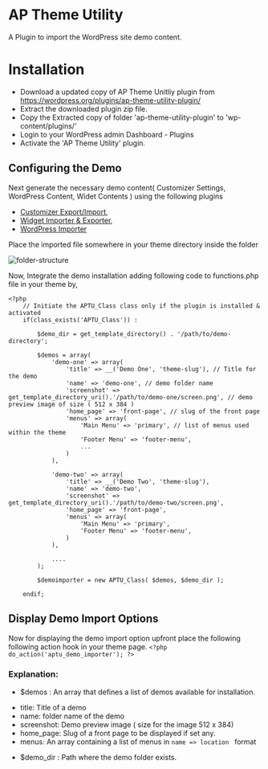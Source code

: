 # AP Theme Utility
A Plugin to import the WordPress site demo content.

# Installation
- Download a updated copy of AP Theme Unitliy plugin from https://wordpress.org/plugins/ap-theme-utility-plugin/
- Extract the downloaded plugin zip file.
- Copy the Extracted copy of folder 'ap-theme-utility-plugin' to 'wp-content/plugins/'
- Login to your WordPress admin Dashboard - Plugins
- Activate the 'AP Theme Utility' plugin.

## Configuring the Demo
Next generate the necessary demo content( Customizer Settings, WordPress Content, Widet Contents ) using the following plugins
- [Customizer Export/Import](https://wordpress.org/plugins/customizer-export-import/),
- [Widget Importer & Exporter](https://wordpress.org/plugins/widget-importer-exporter/),
- [WordPress Importer](https://wordpress.org/plugins/wordpress-importer/)

Place the imported file somewhere in your theme directory inside the folder

![folder-structure](https://accesspressthemes.com/wp-content/uploads/2018/10/folder-structure.png)

Now, Integrate the demo installation adding following code to functions.php file in your theme by,

```
<?php
	// Initiate the APTU_Class class only if the plugin is installed & activated
	if(class_exists('APTU_Class')) :

		$demo_dir = get_template_directory() . '/path/to/demo-directory';

		$demos = array(
			'demo-one' => array(
				'title' => __('Demo One', 'theme-slug'), // Title for the demo
				'name' => 'demo-one', // demo folder name
				'screenshot' => get_template_directory_uri().'/path/to/demo-one/screen.png', // demo preview image of size ( 512 x 384 )
				'home_page' => 'front-page', // slug of the front page
				'menus' => array(
					'Main Menu' => 'primary', // list of menus used within the theme
					'Footer Menu' => 'footer-menu',
					...
				)
			),

			'demo-two' => array(
				'title' => __('Demo Two', 'theme-slug'),
				'name' => 'demo-two',
				'screenshot' => get_template_directory_uri().'/path/to/demo-two/screen.png',
				'home_page' => 'front-page',
				'menus' => array(
					'Main Menu' => 'primary',
					'Footer Menu' => 'footer-menu',
				)
			),

			....
		);

		$demoimporter = new APTU_Class( $demos, $demo_dir );

	endif;
```

## Display Demo Import Options
Now for displaying the demo import option upfront place the following following action hook in your theme page.
``` <?php do_action('aptu_demo_importer'); ?> ```

### Explanation:

- $demos : An array that defines a list of demos available for installation.

* title: Title of a demo
* name: folder name of the demo
* screenshot: Demo preview image ( size for the image 512 x 384) 
* home_page: Slug of a front page to be displayed if set any.
* menus: An array containing a list of menus in ```name => location ``` format

- $demo_dir : Path where the demo folder exists.